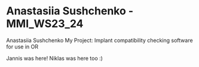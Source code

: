 # Anastasiia Sushchenko - MMI_WS23_24

Anastasiia Sushchenko
My Project: Implant compatibility checking software for use in OR

Jannis was here!
Niklas was here too :)